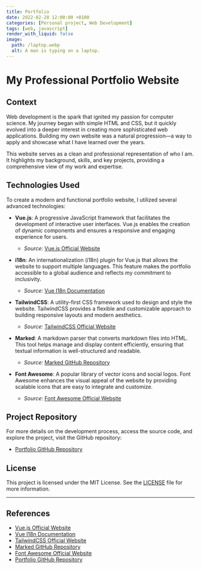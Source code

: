 ```yaml
---
title: Portfolio
date: 2022-02-28 12:00:00 +0100
categories: [Personal project, Web Development]
tags: [web, javascript]
render_with_liquid: false
image:
  path: /laptop.webp
  alt: A man is typing on a laptop.
---
```


# My Professional Portfolio Website

## Context

Web development is the spark that ignited my passion for computer science. My journey began with simple HTML and CSS, but it quickly evolved into a deeper interest in creating more sophisticated web applications. Building my own website was a natural progression—a way to apply and showcase what I have learned over the years.

This website serves as a clean and professional representation of who I am. It highlights my background, skills, and key projects, providing a comprehensive view of my work and expertise.

## Technologies Used

To create a modern and functional portfolio website, I utilized several advanced technologies:

- **Vue.js**: A progressive JavaScript framework that facilitates the development of interactive user interfaces. Vue.js enables the creation of dynamic components and ensures a responsive and engaging experience for users.

  - _Source:_ [Vue.js Official Website](https://vuejs.org/)

- **i18n**: An internationalization (i18n) plugin for Vue.js that allows the website to support multiple languages. This feature makes the portfolio accessible to a global audience and reflects my commitment to inclusivity.

  - _Source:_ [Vue I18n Documentation](https://vue-i18n.intlify.dev/)

- **TailwindCSS**: A utility-first CSS framework used to design and style the website. TailwindCSS provides a flexible and customizable approach to building responsive layouts and modern aesthetics.

  - _Source:_ [TailwindCSS Official Website](https://tailwindcss.com/)

- **Marked**: A markdown parser that converts markdown files into HTML. This tool helps manage and display content efficiently, ensuring that textual information is well-structured and readable.

  - _Source:_ [Marked GitHub Repository](https://github.com/markedjs/marked)

- **Font Awesome**: A popular library of vector icons and social logos. Font Awesome enhances the visual appeal of the website by providing scalable icons that are easy to integrate and customize.
  - _Source:_ [Font Awesome Official Website](https://fontawesome.com/)

## Project Repository

For more details on the development process, access the source code, and explore the project, visit the GitHub repository:

- [Portfolio GitHub Repository](https://github.com/Constantin-Hentgen/Portfolio)

## License

This project is licensed under the MIT License. See the [LICENSE](https://github.com/Constantin-Hentgen/Portfolio/blob/main/LICENSE) file for more information.

---

## References

- [Vue.js Official Website](https://vuejs.org/)
- [Vue I18n Documentation](https://vue-i18n.intlify.dev/)
- [TailwindCSS Official Website](https://tailwindcss.com/)
- [Marked GitHub Repository](https://github.com/markedjs/marked)
- [Font Awesome Official Website](https://fontawesome.com/)
- [Portfolio GitHub Repository](https://github.com/Constantin-Hentgen/Portfolio)
